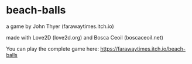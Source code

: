 # beach-balls

a game by John Thyer (farawaytimes.itch.io)

made with Love2D (love2d.org) and Bosca Ceoil (boscaceoil.net)

You can play the complete game here: https://farawaytimes.itch.io/beach-balls